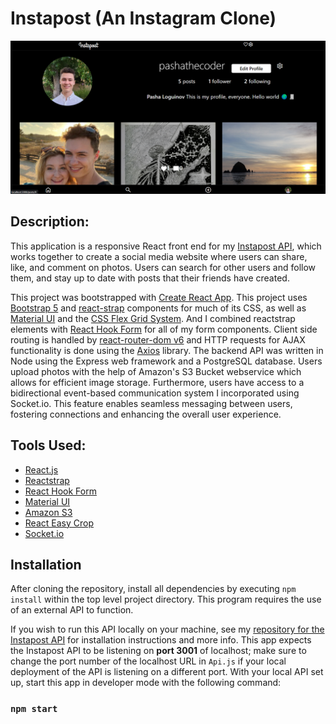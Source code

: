 # Instapost (An Instagram Clone)

<img src='./src/assets/instapost-screenshot.png' alt=''>

## Description: 

This application is a responsive React front end for my [Instapost API](https://github.com/pasha-log/capstone2-backend), which works together to create a social media website where users can share, like, and comment on photos. Users can search for other users and follow them, and stay up to date with posts that their friends have created. 

This project was bootstrapped with [Create React App](https://github.com/facebook/create-react-app). This project uses [Bootstrap 5](https://getbootstrap.com/) and [react-strap](https://github.com/reactstrap/reactstrap) components for much of its CSS, as well as [Material UI](https://mui.com/material-ui/getting-started/overview/) and the [CSS Flex Grid System](https://css-tricks.com/snippets/css/a-guide-to-flexbox/). And I combined reactstrap elements with [React Hook Form](https://react-hook-form.com/get-started/) for all of my form components. Client side routing is handled by [react-router-dom v6](https://www.npmjs.com/package/react-router-dom) and HTTP requests for AJAX functionality is done using the [Axios](https://github.com/axios/axios) library. The backend API was written in Node using the Express web framework and a PostgreSQL database. Users upload photos with the help of Amazon's S3 Bucket webservice which allows for efficient image storage. Furthermore, users have access to a bidirectional event-based communication system I incorporated using Socket.io. This feature enables seamless messaging between users, fostering connections and enhancing the overall user experience.

## Tools Used: 

* [React.js](https://reactjs.org/)
* [Reactstrap](https://reactstrap.github.io/?path=/docs/home-installation--page)
* [React Hook Form](https://react-hook-form.com/get-started/)
* [Material UI](https://mui.com/material-ui/getting-started/overview/)
* [Amazon S3](https://aws.amazon.com/s3/)
* [React Easy Crop](https://github.com/ValentinH/react-easy-crop)
* [Socket.io](https://socket.io/)

## Installation
After cloning the repository, install all dependencies by executing `npm install` within the top level project directory. This program requires the use of an external API to function.

If you wish to run this API locally on your machine, see my [repository for the Instapost API](https://github.com/pasha-log/capstone2-backend) for installation instructions and more info. This app expects the Instapost API to be listening on **port 3001** of localhost; make sure to change the port number of the localhost URL in `Api.js` if your local deployment of the API is listening on a different port. With your local API set up, start this app in developer mode with the following command:
### `npm start`
